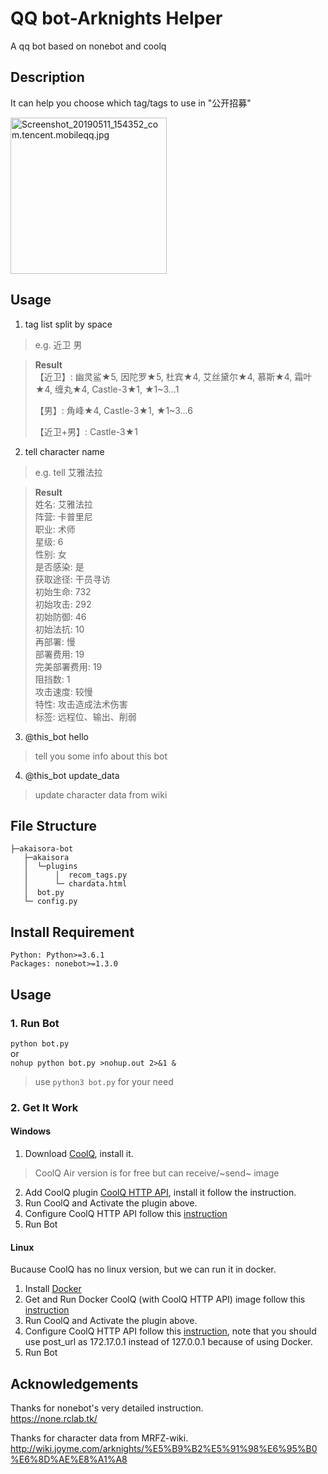 # QQ bot-Arknights Helper
A qq bot based on nonebot and coolq

## Description
It can help you choose which tag/tags to use in "公开招募"

<img src="https://i.loli.net/2019/05/11/5cd67db6f1250.jpg" alt="Screenshot_20190511_154352_com.tencent.mobileqq.jpg" title="Screenshot_20190511_154352_com.tencent.mobileqq.jpg" width = "250"/>

## Usage
1. tag list split by space
>e.g. 近卫 男

>**Result**\
>【近卫】:
>幽灵鲨★5, 因陀罗★5, 杜宾★4, 艾丝黛尔★4, 慕斯★4, 霜叶★4, 缠丸★4, Castle-3★1, ★1~3...1
>
>【男】:
>角峰★4, Castle-3★1, ★1~3...6
>
>【近卫+男】:
>Castle-3★1

2. tell character name
>e.g. tell 艾雅法拉

>**Result**\
>姓名: 艾雅法拉\
>阵营: 卡普里尼\
>职业: 术师\
>星级: 6\
>性别: 女\
>是否感染: 是\
>获取途径: 干员寻访\
>初始生命: 732\
>初始攻击: 292\
>初始防御: 46\
>初始法抗: 10\
>再部署: 慢\
>部署费用: 19\
>完美部署费用: 19\
>阻挡数: 1\
>攻击速度: 较慢\
>特性: 攻击造成法术伤害\
>标签: 远程位、输出、削弱

3. @this_bot hello

>tell you some info about this bot

4. @this_bot update_data

>update character data from wiki

## File Structure
```
├─akaisora-bot
   ├─akaisora
   │  └─plugins
   │      │  recom_tags.py
   │      └─ chardata.html
   │  bot.py
   └─ config.py
```

## Install Requirement
```
Python: Python>=3.6.1
Packages: nonebot>=1.3.0
```

## Usage
### 1. Run Bot
`python bot.py`\
or\
`nohup python bot.py >nohup.out 2>&1 &`
> use `python3 bot.py` for your need

### 2. Get It Work
#### Windows

1. Download [CoolQ](https://cqp.cc/b/news), install it.
> CoolQ Air version is for free but can receive/~send~ image
2. Add CoolQ plugin [CoolQ HTTP API](https://cqhttp.cc/docs/4.10/#/), install it follow the instruction.
3. Run CoolQ and Activate the plugin above.
4. Configure CoolQ HTTP API follow this [instruction](https://none.rclab.tk/guide/getting-started.html#%E9%85%8D%E7%BD%AE-coolq-http-api-%E6%8F%92%E4%BB%B6)
5. Run Bot

#### Linux
Bucause CoolQ has no linux version, but we can run it in docker.
1. Install [Docker](https://docs.docker.com/install/linux/docker-ce/ubuntu/)
2. Get and Run Docker CoolQ (with CoolQ HTTP API) image follow this [instruction](https://cqhttp.cc/docs/4.10/#/?id=%E4%BD%BF%E7%94%A8-docker)
3. Run CoolQ and Activate the plugin above.
4. Configure CoolQ HTTP API follow this [instruction](https://none.rclab.tk/guide/getting-started.html#%E9%85%8D%E7%BD%AE-coolq-http-api-%E6%8F%92%E4%BB%B6), note that you should use post_url as 172.17.0.1 instead of 127.0.0.1 because of using Docker.
5. Run Bot

## Acknowledgements
Thanks for nonebot's very detailed instruction.\
https://none.rclab.tk/

Thanks for character data from MRFZ-wiki.\
http://wiki.joyme.com/arknights/%E5%B9%B2%E5%91%98%E6%95%B0%E6%8D%AE%E8%A1%A8
